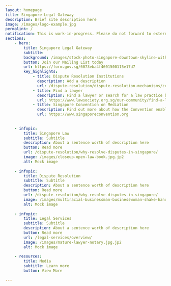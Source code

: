 ```yaml
---
layout: homepage
title: Singapore Legal Gateway
description: Brief site description here
image: /images/logo-example.jpg
permalink: /
notification: This is work-in-progress. Please do not forward to externals.
sections:
    - hero:
        title: Singapore Legal Gateway
        subtitle: 
        background: /images/stock-photo-singapore-downtown-skyline-with-the-supreme-court-building-325857437.jpg
        button: Join our Mailing List today
        url: https://form.gov.sg/6073eba4f4601500115e17d7
        key_highlights:
            - title: Dispute Resolution Institutions
              description: Add a description
              url: /dispute-resolution/dispute-resolution-mechanisms/commercial-arbitration/
            - title: Find a lawyer
              description: Find a lawyer or search for a law practice by specialisation
              url: https://www.lawsociety.org.sg/our-community/find-a-lawyer/
            - title: Singapore Convention on Mediation
              description: Find out more about how the Convention enables disputing parties to enforce and invoke settlement agreements across borders
              url: https://www.singaporeconvention.org
 
        
    - infopic:
        title: Singapore Law
        subtitle: Subtitle
        description: About a sentence worth of description here
        button: Read more
        url: /dispute-resolution/why-resolve-disputes-in-singapore/
        image: /images/closeup-open-law-book.jpg.jp2
        alt: Mock image  
        
    - infopic:
        title: Dispute Resolution
        subtitle: Subtitle
        description: About a sentence worth of description here
        button: Read more
        url: /dispute-resolution/why-resolve-disputes-in-singapore/
        image: /images/multiracial-businessman-businesswoman-shake-hands.jpg.jp2
        alt: Mock image
    
    - infopic:
        title: Legal Services
        subtitle: Subtitle
        description: About a sentence worth of description here
        button: Read more
        url: /legal-services/overview/
        image: /images/mature-lawyer-notary.jpg.jp2
        alt: Mock image
        
    - resources:
        title: Media
        subtitle: Learn more
        button: View More
        
---
```

